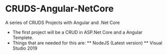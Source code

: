 # CRUDS-Angular-NetCore
A series of CRUDS Projects with Angular and .Net Core

- The first project will be a CRUD in ASP.Net Core and a Angular Templete.
- Things that are needed for this are:
  ** NodeJS (Latest version)
  ** Visual Studio 2019
